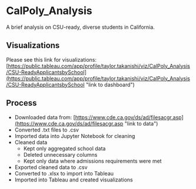 # CalPoly_Analysis
A brief analysis on CSU-ready, diverse students in California.

## Visualizations
Please see this link for visualizations: 
[https://public.tableau.com/app/profile/taylor.takanishi/viz/CalPoly_Analysis/CSU-ReadyApplicantsbySchool](https://public.tableau.com/app/profile/taylor.takanishi/viz/CalPoly_Analysis/CSU-ReadyApplicantsbySchool "link to dashboard")

## Process
- Downloaded data from: [https://www.cde.ca.gov/ds/ad/filesacgr.asp](https://www.cde.ca.gov/ds/ad/filesacgr.asp "link to data")
- Converted .txt files to .csv
- Imported data into Jupyter Notebook for cleaning
- Cleaned data
  - Kept only aggregated school data
  - Deleted unnecessary columns
  - Kept only data where admissions requirements were met
- Exported cleaned data to .csv
- Converted to .xlsx to import into Tableau
- Imported into Tableau and created visualizations
